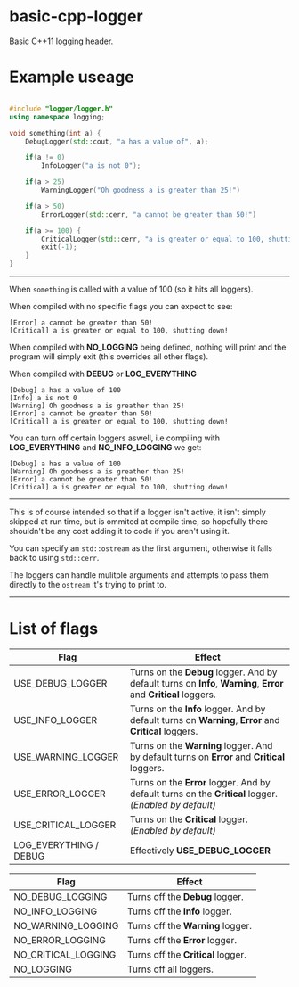 # basic-cpp-logger

Basic C++11 logging header.

# Example useage

```cpp

#include "logger/logger.h"
using namespace logging;

void something(int a) {
    DebugLogger(std::cout, "a has a value of", a);

    if(a != 0)
        InfoLogger("a is not 0");

    if(a > 25)
        WarningLogger("Oh goodness a is greater than 25!")

    if(a > 50)
        ErrorLogger(std::cerr, "a cannot be greater than 50!")

    if(a >= 100) {
        CriticalLogger(std::cerr, "a is greater or equal to 100, shutting down!");
        exit(-1);
    }
}
```

---

When ```something``` is called with a value of 100 (so it hits all loggers).

When compiled with no specific flags you can expect to see:

    [Error] a cannot be greater than 50!
    [Critical] a is greater or equal to 100, shutting down!

When compiled with **NO_LOGGING** being defined, nothing will print and
the program will simply exit (this overrides all other flags).

When compiled with **DEBUG** or **LOG_EVERYTHING**

    [Debug] a has a value of 100
    [Info] a is not 0
    [Warning] Oh goodness a is greather than 25!
    [Error] a cannot be greater than 50!
    [Critical] a is greater or equal to 100, shutting down!

You can turn off certain loggers aswell, i.e compiling with
**LOG_EVERYTHING** and **NO_INFO_LOGGING** we get:

    [Debug] a has a value of 100
    [Warning] Oh goodness a is greather than 25!
    [Error] a cannot be greater than 50!
    [Critical] a is greater or equal to 100, shutting down!

---

This is of course intended so that if a logger isn't active, it isn't
simply skipped at run time, but is ommited at compile time, so hopefully
there shouldn't be any cost adding it to code if you aren't using it.

You can specify an ```std::ostream``` as the first argument, otherwise it
falls back to using ```std::cerr```.

The loggers can handle mulitple arguments and attempts to pass them
directly to the ```ostream``` it's trying to print to.


---

# List of flags

| Flag                   | Effect                                                                                                            |
|------------------------|-------------------------------------------------------------------------------------------------------------------|
| USE_DEBUG_LOGGER       | Turns on the **Debug** logger. And by default turns on **Info**, **Warning**, **Error** and **Critical** loggers. |
| USE_INFO_LOGGER        | Turns on the **Info** logger. And by default turns on **Warning**, **Error** and **Critical** loggers.            |
| USE_WARNING_LOGGER     | Turns on the **Warning** logger. And by default turns on **Error** and **Critical** loggers.                      |
| USE_ERROR_LOGGER       | Turns on the **Error** logger. And by default turns on the **Critical** logger. *(Enabled by default)*            |
| USE_CRITICAL_LOGGER    | Turns on the **Critical** logger. *(Enabled by default)*                                                          |
| LOG_EVERYTHING / DEBUG | Effectively **USE_DEBUG_LOGGER**                                                                                  |


| Flag                | Effect                             |
|---------------------|------------------------------------|
| NO_DEBUG_LOGGING    | Turns off the **Debug** logger.    |
| NO_INFO_LOGGING     | Turns off the **Info** logger.     |
| NO_WARNING_LOGGING  | Turns off the **Warning** logger.  |
| NO_ERROR_LOGGING    | Turns off the **Error** logger.    |
| NO_CRITICAL_LOGGING | Turns off the **Critical** logger. |
| NO_LOGGING          | Turns off all loggers.             |



